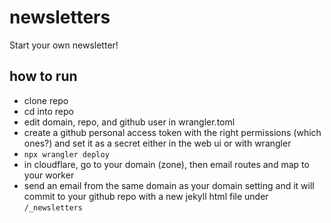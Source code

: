 # newsletters
Start your own newsletter!

## how to run
- clone repo
- cd into repo
- edit domain, repo, and github user in wrangler.toml
- create a github personal access token with the right permissions (which ones?) and set it as a secret either in the web ui or with wrangler
- `npx wrangler deploy`
- in cloudflare, go to your domain (zone), then email routes and map to your worker
- send an email from the same domain as your domain setting and it will commit to your github repo with a new jekyll html file under `/_newsletters`
